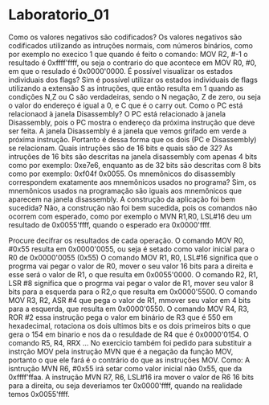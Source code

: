 # Laboratorio_01
Como os valores negativos são codificados? Os valores negativos são codificados utilizando as intruções normais, com números binários, 
como por exemplo no execico 1 que quando é feito o comando: MOV R2, #-1 o resultado é 0xffff'ffff, ou seja o contrario do que acontece 
em MOV R0, #0, em que o resulado é 0x0000'0000. É possível visualizar os estados individuais dos flags? Sim é possível utilizar os estados 
individuais de flags utilizando a extensão S as intruções, que então resulta em 1 quando as condições N,Z ou C são verdadeiras, sendo o N negação,
Z de zero, ou seja o valor do endereço é igual a 0, e C que é o carry out.
Como o PC está relacionaod à janela Disassembly? O PC está relacionado à janela Disassembly, pois o PC mostra o endereço da próxima instrução que
deve ser feita. A janela Disassembly é a janela que vemos grifado em verde a próxima instrução. Portanto é dessa forma que os dois (PC e Disassembly)
se relacionam. Quais intruções são de 16 bits e quais são de 32? As intruções de 16 bits são descritas na janela disassembly com apenas 4 bits como
por exemplo: 0xe7e6, enquanto as de 32 bits são descritas com 8 bits como por exemplo: 0xf04f 0x0055. Os mnemônicos do disassembly correspondem exatamente
aos mnemônicos usados no programa? Sim, os mnemônicos usados na programação são iguais aos mnemônicos que aparecem na janela disassembly. A construção da
aplicação foi bem sucedida? Não, a construção não foi bem sucedida, pois os comandos não ocorrem com esperado, como por exemplo o MVN R1,R0, LSL#16 deu 
um resultado de 0x0055'ffff, quando o esperado era 0x0000'ffff.

Procure decifrar os resultados de cada operação. O comando MOV R0, #0x55 resulta em 0x0000'0055, ou seja é setado como valor inicial para o R0 de 
0x0000'0055 (0x55) O comando MOV R1, R0, LSL#16 significa que o progrma vai pegar o valor de R0, mover o seu valor 16 bits para a direita e esse será o valor
de R1, o que resulta em 0x0055'0000. O comando R2, R1, LSR #8 significa que o progrma vai pegar o valor de R1, mover seu valor 8 bits para a esquerda para o 
R2,o que resulta em 0x0000'5500. O comando MOV R3, R2, ASR #4 que pega o valor de R1, mmover seu valor em 4 bits para a esquerda, que resulta em 0x0000'0550. 
O comando MOV R4, R3, ROR #2 essa instrução pega o valor em binário de R3 que é 550 em hexadecimal, rotaciona os dois ultimos bits e os dois primeiros bits
o que gera o 154 em binario e nos da o resuldade de R4 que é 0x0000'0154. O comando R5, R4, RRX ... No exercicio também foi pedido para substituir a instrção
MOV pela instrução MVN que é a negação da função MOV, portanto o que ele fará é o contrário do que as instruções MOV. Como: A isntrução MVN R6, #0x55 irá setar
como valor inicial não 0x55, que da 0xffff'ffaa. A instrução MVN R7, R6, LSL#16 ira mover o valor de R6 16 bits para a direita, ou seja deveriamos ter 0x0000'ffff,
quando na realidade temos 0x0055'ffff.
